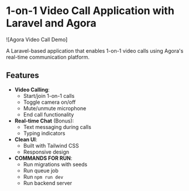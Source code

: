 # 1-on-1 Video Call Application with Laravel and Agora

![Agora Video Call Demo]

A Laravel-based application that enables 1-on-1 video calls using Agora's real-time communication platform.

## Features
- **Video Calling**:
    - Start/join 1-on-1 calls
    - Toggle camera on/off
    - Mute/unmute microphone
    - End call functionality
- **Real-time Chat** (Bonus):
    - Text messaging during calls
    - Typing indicators
- **Clean UI**:
    - Built with Tailwind CSS
    - Responsive design
- **COMMANDS FOR RUN**:
  - Run migrations with seeds
  - Run queue job
  - Run `npm run dev`
  - Run backend server
